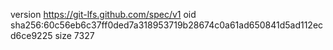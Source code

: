 version https://git-lfs.github.com/spec/v1
oid sha256:60c56eb6c37ff0ded7a318953719b28674c0a61ad650841d5ad112ecd6ce9225
size 7327
